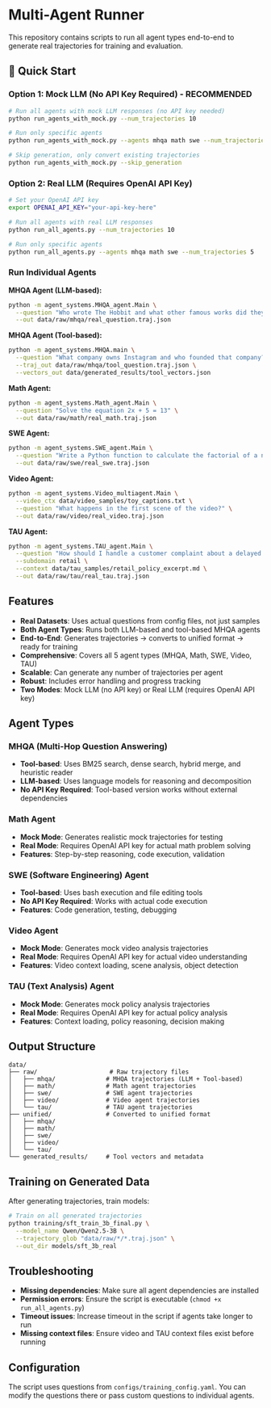 # Multi-Agent Runner

This repository contains scripts to run all agent types end-to-end to generate real trajectories for training and evaluation.

## 🚀 Quick Start

### Option 1: Mock LLM (No API Key Required) - RECOMMENDED
```bash
# Run all agents with mock LLM responses (no API key needed)
python run_agents_with_mock.py --num_trajectories 10

# Run only specific agents
python run_agents_with_mock.py --agents mhqa math swe --num_trajectories 5

# Skip generation, only convert existing trajectories
python run_agents_with_mock.py --skip_generation
```

### Option 2: Real LLM (Requires OpenAI API Key)
```bash
# Set your OpenAI API key
export OPENAI_API_KEY="your-api-key-here"

# Run all agents with real LLM responses
python run_all_agents.py --num_trajectories 10

# Run only specific agents
python run_all_agents.py --agents mhqa math swe --num_trajectories 5
```

### Run Individual Agents

**MHQA Agent (LLM-based):**
```bash
python -m agent_systems.MHQA_agent.Main \
  --question "Who wrote The Hobbit and what other famous works did they create?" \
  --out data/raw/mhqa/real_question.traj.json
```

**MHQA Agent (Tool-based):**
```bash
python -m agent_systems.MHQA.main \
  --question "What company owns Instagram and who founded that company?" \
  --traj_out data/raw/mhqa/tool_question.traj.json \
  --vectors_out data/generated_results/tool_vectors.json
```

**Math Agent:**
```bash
python -m agent_systems.Math_agent.Main \
  --question "Solve the equation 2x + 5 = 13" \
  --out data/raw/math/real_math.traj.json
```

**SWE Agent:**
```bash
python -m agent_systems.SWE_agent.Main \
  --question "Write a Python function to calculate the factorial of a number" \
  --out data/raw/swe/real_swe.traj.json
```

**Video Agent:**
```bash
python -m agent_systems.Video_multiagent.Main \
  --video_ctx data/video_samples/toy_captions.txt \
  --question "What happens in the first scene of the video?" \
  --out data/raw/video/real_video.traj.json
```

**TAU Agent:**
```bash
python -m agent_systems.TAU_agent.Main \
  --question "How should I handle a customer complaint about a delayed order?" \
  --subdomain retail \
  --context data/tau_samples/retail_policy_excerpt.md \
  --out data/raw/tau/real_tau.traj.json
```

## Features

- **Real Datasets**: Uses actual questions from config files, not just samples
- **Both Agent Types**: Runs both LLM-based and tool-based MHQA agents
- **End-to-End**: Generates trajectories → converts to unified format → ready for training
- **Comprehensive**: Covers all 5 agent types (MHQA, Math, SWE, Video, TAU)
- **Scalable**: Can generate any number of trajectories per agent
- **Robust**: Includes error handling and progress tracking
- **Two Modes**: Mock LLM (no API key) or Real LLM (requires OpenAI API key)

## Agent Types

### MHQA (Multi-Hop Question Answering)
- **Tool-based**: Uses BM25 search, dense search, hybrid merge, and heuristic reader
- **LLM-based**: Uses language models for reasoning and decomposition
- **No API Key Required**: Tool-based version works without external dependencies

### Math Agent
- **Mock Mode**: Generates realistic mock trajectories for testing
- **Real Mode**: Requires OpenAI API key for actual math problem solving
- **Features**: Step-by-step reasoning, code execution, validation

### SWE (Software Engineering) Agent
- **Tool-based**: Uses bash execution and file editing tools
- **No API Key Required**: Works with actual code execution
- **Features**: Code generation, testing, debugging

### Video Agent
- **Mock Mode**: Generates mock video analysis trajectories
- **Real Mode**: Requires OpenAI API key for actual video understanding
- **Features**: Video context loading, scene analysis, object detection

### TAU (Text Analysis) Agent
- **Mock Mode**: Generates mock policy analysis trajectories
- **Real Mode**: Requires OpenAI API key for actual policy analysis
- **Features**: Context loading, policy reasoning, decision making

## Output Structure

```
data/
├── raw/                    # Raw trajectory files
│   ├── mhqa/              # MHQA trajectories (LLM + Tool-based)
│   ├── math/              # Math agent trajectories
│   ├── swe/               # SWE agent trajectories
│   ├── video/             # Video agent trajectories
│   └── tau/               # TAU agent trajectories
├── unified/               # Converted to unified format
│   ├── mhqa/
│   ├── math/
│   ├── swe/
│   ├── video/
│   └── tau/
└── generated_results/     # Tool vectors and metadata
```

## Training on Generated Data

After generating trajectories, train models:

```bash
# Train on all generated trajectories
python training/sft_train_3b_final.py \
  --model_name Qwen/Qwen2.5-3B \
  --trajectory_glob "data/raw/*/*.traj.json" \
  --out_dir models/sft_3b_real
```

## Troubleshooting

- **Missing dependencies**: Make sure all agent dependencies are installed
- **Permission errors**: Ensure the script is executable (`chmod +x run_all_agents.py`)
- **Timeout issues**: Increase timeout in the script if agents take longer to run
- **Missing context files**: Ensure video and TAU context files exist before running

## Configuration

The script uses questions from `configs/training_config.yaml`. You can modify the questions there or pass custom questions to individual agents.
